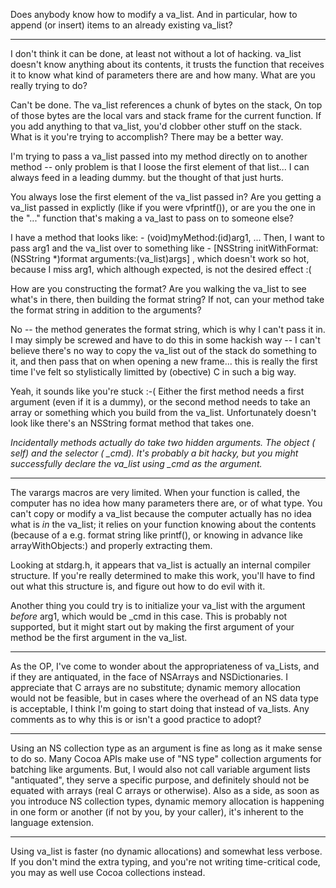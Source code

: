 Does anybody know how to modify a va_list.  And in particular, how to append (or insert) items to an already existing va_list?

----

I don't think it can be done, at least not without a lot of hacking. va_list doesn't know anything about its contents, it trusts the function that receives it to know what kind of parameters there are and how many. What are you really trying to do?

Can't be done.  The va_list references a chunk of bytes on the stack,  On top of those bytes are the local vars and stack frame for the current function.  If you add anything to that va_list, you'd clobber other stuff on the stack.  What is it you're trying to accomplish?  There may be a better way.

I'm trying to pass a va_list passed into my method directly on to another method -- only problem is that I loose the first element of that list... I can always feed in a leading dummy. but the thought of that just hurts.

You always lose the first element of the va_list passed in? Are you getting a va_list passed in explictly (like if you were vfprintf()), or are you the one in the "..." function that's making a va_last to pass on to someone else?

I have a method that looks like:      - (void)myMethod:(id)arg1, ...   Then, I want to pass arg1 and the va_list over to something like      - [NSString initWithFormat:(NSString *)format arguments:(va_list)args] , which doesn't work so hot, because I miss arg1, which although expected, is not the desired effect :(

How are you constructing the format?  Are you walking the va_list to see what's in there, then building the format string?  If not, can your method take the format string in addition to the arguments?

No -- the method generates the format string, which is why I can't pass it in.  I may simply be screwed and have to do this in some hackish way -- I can't believe there's no way to copy the va_list out of the stack do something to it, and then pass that on when opening a new frame... this is really the first time I've felt so stylistically limitted by (obective) C in such a big way.

Yeah, it sounds like you're stuck :-(  Either the first method needs a first argument (even if it is a dummy), or the second method needs to take an array or something which you build from the va_list.  Unfortunately doesn't look like there's an NSString format method that takes one.

*Incidentally methods actually do take two hidden arguments. The object (    self) and the selector (    _cmd). It's probably a bit hacky, but you might successfully declare the va_list using     _cmd as the argument.*

----

The varargs macros are very limited. When your function is called, the computer has no idea how many parameters there are, or of what type. You can't copy or modify a va_list because the computer actually has no idea what is *in* the va_list; it relies on your function knowing about the contents (because of a e.g. format string like     printf(), or knowing in advance like     arrayWithObjects:) and properly extracting them.

Looking at stdarg.h, it appears that va_list is actually an internal compiler structure. If you're really determined to make this work, you'll have to find out what this structure is, and figure out how to do evil with it.

Another thing you could try is to initialize your va_list with the argument *before*     arg1, which would be     _cmd in this case. This is probably not supported, but it might start out by making the first argument of your method be the first argument in the va_list.

----

As the OP, I've come to wonder about the appropriateness of va_Lists, and if they are antiquated, in the face of NSArrays and NSDictionaries.  I appreciate that C arrays are no substitute; dynamic memory allocation would not be feasible, but in cases where the overhead of an NS data type is acceptable, I think I'm going to start doing that instead of va_lists.  Any comments as to why this is or isn't a good practice to adopt?

----

Using an NS collection type as an argument is fine as long as it make sense to do so.  Many Cocoa APIs make use of "NS type" collection arguments for batching like arguments.  But, I would also not call variable argument lists "antiquated", they serve a specific purpose, and definitely should not be equated with arrays (real C arrays or otherwise). Also as a side, as soon as you introduce NS collection types, dynamic memory allocation is happening in one form or another (if not by you, by your caller), it's inherent to the language extension.

----

Using va_list is faster (no dynamic allocations) and somewhat less verbose. If you don't mind the extra typing, and you're not writing time-critical code, you may as well use Cocoa collections instead.
